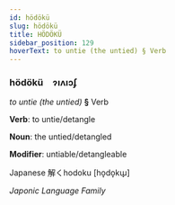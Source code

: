```yaml
---
id: hödökü
slug: hödökü
title: HÖDÖKÜ
sidebar_position: 129
hoverText: to untie (the untied) § Verb
---
```


### hödökü&emsp;<span kind="abugida">ɂıʌıɔʄ</span>

*to untie (the untied)* **§** Verb

**Verb**: to untie/detangle

**Noun**: the untied/detangled

**Modifier**: untiable/detangleable

Japanese 解くhodoku [ho̞do̞kɯ̟]

*Japonic Language Family*